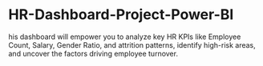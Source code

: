 # HR-Dashboard-Project-Power-BI
his dashboard will empower you to analyze key HR KPIs like Employee Count, Salary, Gender Ratio, and attrition patterns, identify high-risk areas, and uncover the factors driving employee turnover.
